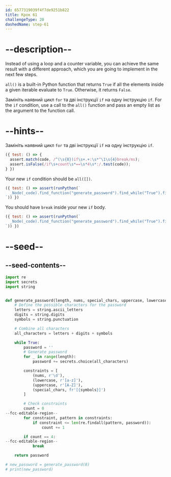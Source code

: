```yaml
---
id: 6577319039f4f7de9251b822
title: Крок 61
challengeType: 20
dashedName: step-61
---
```


# --description--

Instead of using a loop and a counter variable, you can achieve the same result with a different approach, which you are going to implement in the next few steps.

`all()` is a built-in Python function that returns `True` if all the elements inside a given iterable evaluate to `True`. Otherwise, it returns `False`.

Замініть наявний цикл `for` та дві інструкції `if` на одну інструкцію `if`. For the `if` condition, use a call to the `all()` function and pass an empty list as the argument to the function call.

# --hints--

Замініть наявний цикл `for` та дві інструкції `if` на одну інструкцію `if`.

```js
({ test: () => {
  assert.match(code, /^(\s{8})if\s+.+:\s*^\1\s{4}break/ms);
  assert.isFalse(/if\s+count\s*==\s*4\s*:/.test(code));
} })
```

Your new `if` condition should be `all([])`.

```js
({ test: () => assert(runPython(`
  _Node(_code).find_function("generate_password").find_while("True").find_bodies()[0].find_if("all([])")
`)) })
```

You should have `break` inside your new `if` body.

```js
({ test: () => assert(runPython(`
  _Node(_code).find_function("generate_password").find_while("True").find_bodies()[0].find_if("all([])").find_bodies()[0].is_equivalent("break")
`)) })
```

# --seed--

## --seed-contents--

```py
import re
import secrets
import string


def generate_password(length, nums, special_chars, uppercase, lowercase):
    # Define the possible characters for the password
    letters = string.ascii_letters
    digits = string.digits
    symbols = string.punctuation

    # Combine all characters
    all_characters = letters + digits + symbols

    while True:
        password = ''
        # Generate password
        for _ in range(length):
            password += secrets.choice(all_characters)

        constraints = [
            (nums, r'\d'),
            (lowercase, r'[a-z]'),
            (uppercase, r'[A-Z]'),            
            (special_chars, fr'[{symbols}]')            
        ]

        # Check constraints
        count = 0
--fcc-editable-region--
        for constraint, pattern in constraints:
            if constraint <= len(re.findall(pattern, password)):
                count += 1

        if count == 4:
--fcc-editable-region--
            break

    return password

# new_password = generate_password(8)
# print(new_password)
```
